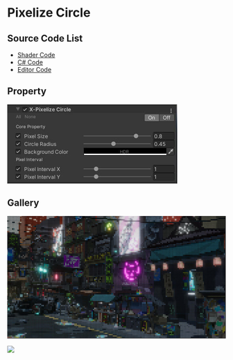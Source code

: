 
# Pixelize Circle

## Source Code List
- [Shader Code](Shader/PixelizeCircle.shader)
- [C# Code](PixelizeCircle.cs)
- [Editor Code](Editor/PixelizeCircleEditor.cs)


## Property
![](https://raw.githubusercontent.com/QianMo/X-PostProcessing-Gallery/master/Media/Pixelize/PixelizeCircle/PixelizeCircleProperty.jpg)

## Gallery
![](https://raw.githubusercontent.com/QianMo/X-PostProcessing-Gallery/master/Media/Pixelize/PixelizeCircle/PixelizeCircle.jpg)

![](https://raw.githubusercontent.com/QianMo/X-PostProcessing-Gallery/master/Media/Pixelize/PixelizeCircle/PixelizeCircle.gif)